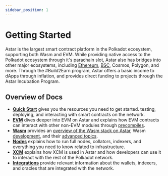 ```yaml
---
sidebar_position: 1
---
```


# Getting Started

Astar is the largest smart contract platform in the Polkadot ecosystem, supporting both Wasm and EVM. While providing native access to the Polkadot ecosystem through it's parachain slot, Astar also has bridges into other major ecosystems, including [Ethereum][cbridge], [BSC][cbridge], Cosmos, Polygon, and more. Through the #Build2Earn program, Astar offers a basic income to dApps through inflation, and provides direct funding to projects through the Astar Incubation Program.

## Overview of Docs

- [**Quick Start**](quickstart) gives you the resources you need to get started.
testing, deploying, and interacting with smart contracts on the network.
- [**EVM**](evm) dives deeper into EVM on Astar and explains how EVM contracts can interact with other non-EVM modules through [precompiles](evm/precompiles).
- [**Wasm**](wasm) provides an [overview of the Wasm stack on Astar](wasm/stack/smart-contract-wasm),  Wasm [development](wasm/sc-dev/ink-dev), and their [advanced topics](wasm/advanced/community).
- [**Nodes**](nodes) explains how to run full nodes, collators, indexers, and everything you need to know related to infrastructure.
- [**XCM**](xcm) explains how XCM is used in Astar and how developers can use it to interact with the rest of the Polkadot network.
- [**Integrations**](integrations) provide relevant information about the wallets, indexers, and oracles that are integrated with the network.

[cbridge]:https://cbridge.celer.network/#/transfer
